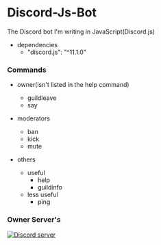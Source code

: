 # Discord-Js-Bot
The Discord bot I'm writing in JavaScript(Discord.js)

- dependencies
  - "discord.js": "^11.1.0"

### Commands
- owner(isn't listed in the help command)
  - guildleave
  - say

- moderators
  - ban
  - kick
  - mute

- others
  - useful
    - help
    - guildinfo
  - less useful
    - ping
### Owner Server's
<a href="https://discord.gg/XYySGKz"><img src="https://discordapp.com/api/guilds/324962753171161108/widget.png?style=banner2" alt="Discord server"></a>

